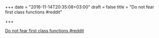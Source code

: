 +++
date = "2016-11-14T20:35:08+03:00"
draft = false
title = "Do not fear first class functions  #reddit"

+++

<p><a href="https://t.co/i7ljOtBWVE">Do not fear first class functions  #reddit</a></p>

